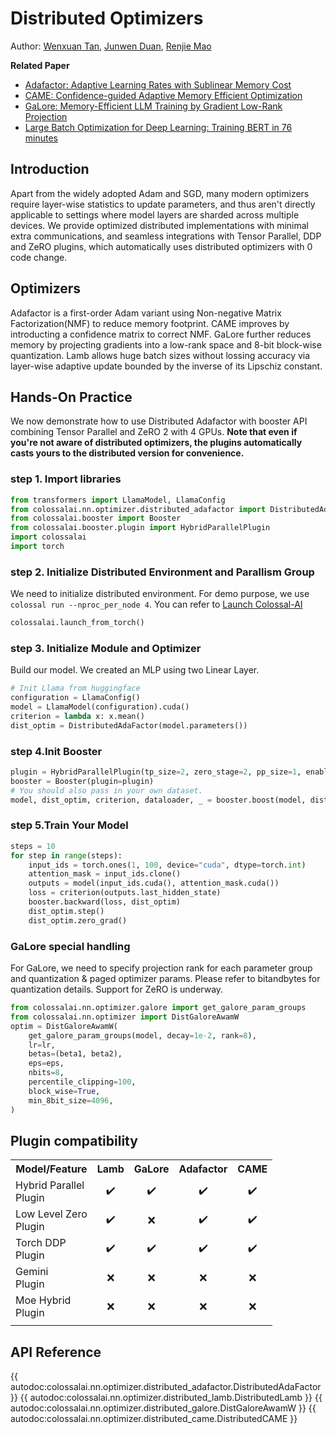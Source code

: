 # Distributed Optimizers

Author: [Wenxuan Tan](https://github.com/Edenzzzz), [Junwen Duan](https://github.com/duanjunwen), [Renjie Mao](https://github.com/chongqichuizi875)

**Related Paper**
- [Adafactor: Adaptive Learning Rates with Sublinear Memory Cost](https://arxiv.org/abs/1804.04235)
- [CAME: Confidence-guided Adaptive Memory Efficient Optimization](https://arxiv.org/abs/2307.02047)
- [GaLore: Memory-Efficient LLM Training by Gradient Low-Rank Projection](https://arxiv.org/abs/2403.03507)
- [Large Batch Optimization for Deep Learning: Training BERT in 76 minutes](https://arxiv.org/pdf/1904.00962)

## Introduction
Apart from the widely adopted Adam and SGD, many modern optimizers require layer-wise statistics to update parameters, and thus aren't directly applicable to settings where model layers are sharded across multiple devices. We provide optimized distributed implementations with minimal extra communications, and seamless integrations with Tensor Parallel, DDP and ZeRO plugins, which automatically uses distributed optimizers with 0 code change.

## Optimizers
Adafactor is a first-order Adam variant using Non-negative Matrix Factorization(NMF) to reduce memory footprint. CAME improves by introducting a confidence matrix to correct NMF. GaLore further reduces memory by projecting gradients into a low-rank space and 8-bit block-wise quantization. Lamb allows huge batch sizes without lossing accuracy via layer-wise adaptive update bounded by the inverse of its Lipschiz constant.


## Hands-On Practice
We now demonstrate how to use Distributed Adafactor with booster API combining Tensor Parallel and ZeRO 2 with 4 GPUs. **Note that even if you're not aware of distributed optimizers, the plugins automatically casts yours to the distributed version for convenience.**
### step 1. Import libraries

```python
from transformers import LlamaModel, LlamaConfig
from colossalai.nn.optimizer.distributed_adafactor import DistributedAdaFactor
from colossalai.booster import Booster
from colossalai.booster.plugin import HybridParallelPlugin
import colossalai
import torch
```

### step 2. Initialize Distributed Environment and Parallism Group
We need to initialize distributed environment. For demo purpose, we use `colossal run --nproc_per_node 4`. You can refer to [Launch Colossal-AI](../basics/launch_colossalai.md)

```python
colossalai.launch_from_torch()
```

### step 3. Initialize Module and Optimizer
Build our model. We created an MLP using two Linear Layer.

```python
# Init Llama from huggingface
configuration = LlamaConfig()
model = LlamaModel(configuration).cuda()
criterion = lambda x: x.mean()
dist_optim = DistributedAdaFactor(model.parameters())

```

### step 4.Init Booster

```python
plugin = HybridParallelPlugin(tp_size=2, zero_stage=2, pp_size=1, enable_all_optimization=True)
booster = Booster(plugin=plugin)
# You should also pass in your own dataset.
model, dist_optim, criterion, dataloader, _ = booster.boost(model, dist_optim, criterion)
```
### step 5.Train Your Model
```python
steps = 10
for step in range(steps):
    input_ids = torch.ones(1, 100, device="cuda", dtype=torch.int)
    attention_mask = input_ids.clone()
    outputs = model(input_ids.cuda(), attention_mask.cuda())
    loss = criterion(outputs.last_hidden_state)
    booster.backward(loss, dist_optim)
    dist_optim.step()
    dist_optim.zero_grad()
```
### GaLore special handling
For GaLore, we need to specify projection rank for each parameter group and quantization & paged optimizer params. Please refer to bitandbytes for quantization details. Support for ZeRO is underway.
```python
from colossalai.nn.optimizer.galore import get_galore_param_groups
from colossalai.nn.optimizer import DistGaloreAwamW
optim = DistGaloreAwamW(
    get_galore_param_groups(model, decay=1e-2, rank=8),
    lr=lr,
    betas=(beta1, beta2),
    eps=eps,
    nbits=8,
    percentile_clipping=100,
    block_wise=True,
    min_8bit_size=4096,
)
```

## Plugin compatibility
<table>
  <tr>
    <th nowrap="nowrap">Model/Feature</th>
    <th nowrap="nowrap" align="center" title="Lamb">Lamb</th>
    <th nowrap="nowrap" align="center" title="GaLore">GaLore</th>
    <th nowrap="nowrap" align="center" title="Adafactor">Adafactor</th>
    <th nowrap="nowrap" align="center" title="CAME">CAME</th>
  </tr>
  <tr>
    <td nowrap="nowrap">Hybrid Parallel<br />Plugin</td>
    <td nowrap="nowrap" align="center">✔️</td>
    <td nowrap="nowrap" align="center">✔️</td>
    <td nowrap="nowrap" align="center">✔️</td>
    <td nowrap="nowrap" align="center">✔️</td>
  </tr>
  <tr>
    <td nowrap="nowrap">Low Level Zero<br />Plugin</td>
    <td nowrap="nowrap" align="center">✔️</td>
    <td nowrap="nowrap" align="center">❌</td>
    <td nowrap="nowrap" align="center">✔️</td>
    <td nowrap="nowrap" align="center">✔️</td>
  </tr>
  <tr>
    <td nowrap="nowrap">Torch DDP<br />Plugin</td>
    <td nowrap="nowrap" align="center">✔️</td>
    <td nowrap="nowrap" align="center">✔️</td>
    <td nowrap="nowrap" align="center">✔️</td>
    <td nowrap="nowrap" align="center">✔️</td>
  </tr>
  <tr>
    <td nowrap="nowrap">Gemini<br />Plugin</td>
    <td nowrap="nowrap" align="center">❌</td>
    <td nowrap="nowrap" align="center">❌</td>
    <td nowrap="nowrap" align="center">❌</td>
    <td nowrap="nowrap" align="center">❌</td>
  </tr>
  <tr>
    <td nowrap="nowrap">Moe Hybrid<br />Plugin</td>
    <td nowrap="nowrap" align="center">❌</td>
    <td nowrap="nowrap" align="center">❌</td>
    <td nowrap="nowrap" align="center">❌</td>
    <td nowrap="nowrap" align="center">❌</td>
  </tr>
  <tr>
    <td colspan="39"></td>
  </tr>
</table>

<!-- doc-test-command: colossalai run --nproc_per_node 4 distributed_optimizers.py  -->

## API Reference

{{ autodoc:colossalai.nn.optimizer.distributed_adafactor.DistributedAdaFactor }}
{{ autodoc:colossalai.nn.optimizer.distributed_lamb.DistributedLamb }}
{{ autodoc:colossalai.nn.optimizer.distributed_galore.DistGaloreAwamW }}
{{ autodoc:colossalai.nn.optimizer.distributed_came.DistributedCAME }}
